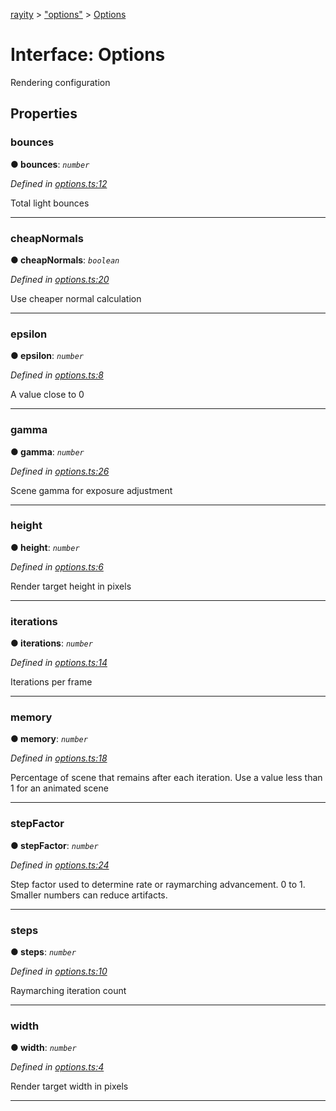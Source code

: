 [rayity](../README.md) > ["options"](../modules/_options_.md) > [Options](../interfaces/_options_.options.md)



# Interface: Options


Rendering configuration


## Properties
<a id="bounces"></a>

###  bounces

**●  bounces**:  *`number`* 

*Defined in [options.ts:12](https://github.com/gribbet/rayity/blob/340dc71/src/options.ts#L12)*



Total light bounces




___

<a id="cheapnormals"></a>

###  cheapNormals

**●  cheapNormals**:  *`boolean`* 

*Defined in [options.ts:20](https://github.com/gribbet/rayity/blob/340dc71/src/options.ts#L20)*



Use cheaper normal calculation




___

<a id="epsilon"></a>

###  epsilon

**●  epsilon**:  *`number`* 

*Defined in [options.ts:8](https://github.com/gribbet/rayity/blob/340dc71/src/options.ts#L8)*



A value close to 0




___

<a id="gamma"></a>

###  gamma

**●  gamma**:  *`number`* 

*Defined in [options.ts:26](https://github.com/gribbet/rayity/blob/340dc71/src/options.ts#L26)*



Scene gamma for exposure adjustment




___

<a id="height"></a>

###  height

**●  height**:  *`number`* 

*Defined in [options.ts:6](https://github.com/gribbet/rayity/blob/340dc71/src/options.ts#L6)*



Render target height in pixels




___

<a id="iterations"></a>

###  iterations

**●  iterations**:  *`number`* 

*Defined in [options.ts:14](https://github.com/gribbet/rayity/blob/340dc71/src/options.ts#L14)*



Iterations per frame




___

<a id="memory"></a>

###  memory

**●  memory**:  *`number`* 

*Defined in [options.ts:18](https://github.com/gribbet/rayity/blob/340dc71/src/options.ts#L18)*



Percentage of scene that remains after each iteration. Use a value less than 1 for an animated scene




___

<a id="stepfactor"></a>

###  stepFactor

**●  stepFactor**:  *`number`* 

*Defined in [options.ts:24](https://github.com/gribbet/rayity/blob/340dc71/src/options.ts#L24)*



Step factor used to determine rate or raymarching advancement. 0 to 1\. Smaller numbers can reduce artifacts.




___

<a id="steps"></a>

###  steps

**●  steps**:  *`number`* 

*Defined in [options.ts:10](https://github.com/gribbet/rayity/blob/340dc71/src/options.ts#L10)*



Raymarching iteration count




___

<a id="width"></a>

###  width

**●  width**:  *`number`* 

*Defined in [options.ts:4](https://github.com/gribbet/rayity/blob/340dc71/src/options.ts#L4)*



Render target width in pixels




___


